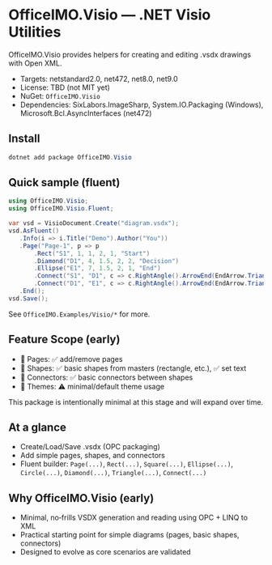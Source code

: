 # OfficeIMO.Visio — .NET Visio Utilities

OfficeIMO.Visio provides helpers for creating and editing .vsdx drawings with Open XML.

- Targets: netstandard2.0, net472, net8.0, net9.0
- License: TBD (not MIT yet)
- NuGet: `OfficeIMO.Visio`
- Dependencies: SixLabors.ImageSharp, System.IO.Packaging (Windows), Microsoft.Bcl.AsyncInterfaces (net472)

## Install

```powershell
dotnet add package OfficeIMO.Visio
```

## Quick sample (fluent)

```csharp
using OfficeIMO.Visio;
using OfficeIMO.Visio.Fluent;

var vsd = VisioDocument.Create("diagram.vsdx");
vsd.AsFluent()
   .Info(i => i.Title("Demo").Author("You"))
   .Page("Page-1", p => p
       .Rect("S1", 1, 1, 2, 1, "Start")
       .Diamond("D1", 4, 1.5, 2, 2, "Decision")
       .Ellipse("E1", 7, 1.5, 2, 1, "End")
       .Connect("S1", "D1", c => c.RightAngle().ArrowEnd(EndArrow.Triangle))
       .Connect("D1", "E1", c => c.RightAngle().ArrowEnd(EndArrow.Triangle).Label("Yes")))
   .End();
vsd.Save();
```

See `OfficeIMO.Examples/Visio/*` for more.

## Feature Scope (early)

- 📄 Pages: ✅ add/remove pages
- 🧱 Shapes: ✅ basic shapes from masters (rectangle, etc.), ✅ set text
- 🔗 Connectors: ✅ basic connectors between shapes
- 🎨 Themes: ⚠️ minimal/default theme usage

This package is intentionally minimal at this stage and will expand over time.

## At a glance

- Create/Load/Save .vsdx (OPC packaging)
- Add simple pages, shapes, and connectors
- Fluent builder: `Page(...)`, `Rect(...)`, `Square(...)`, `Ellipse(...)`, `Circle(...)`, `Diamond(...)`, `Triangle(...)`, `Connect(...)`

## Why OfficeIMO.Visio (early)

- Minimal, no‑frills VSDX generation and reading using OPC + LINQ to XML
- Practical starting point for simple diagrams (pages, basic shapes, connectors)
- Designed to evolve as core scenarios are validated
